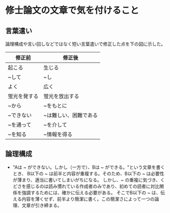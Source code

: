 # 修士論文の文章で気を付けること

## 言葉遣い

論理構成や言い回しなどではなく短い言葉遣いで修正した点を下の図に示した。

修正前 | 修正後 
--- | --- 
起こる | 生じる 
~して | ~し
よく | 広く
蛍光を発する | 蛍光を放出する
~から | ~をもとに
~できない | ~は難しい、困難である
~を通って | ~を介して
~を知る | ~情報を得る

## 論理構成

- "Aは ~ ができない。しかし（一方で）、Bは ~ ができる。"という文章を書くとき、
B以下の ~ は前半と内容が重複する。そのため、B以下の ~ は必要性が薄まり、適当に書いてしまいがちになる。
しかし、~ の重複に気づき、くどさを感じるのは読み慣れている作成者のみであり、初めての読者に対比関係を強調するためには、確かに伝える必要がある。
そこでB以下の ~ は、伝える内容を薄くせず、前半より簡潔に書く。この簡潔さによって一つの論理、文章が引き締まる。
